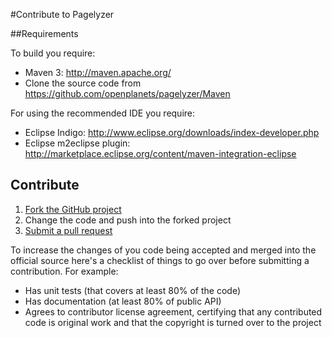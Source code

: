 #Contribute to Pagelyzer


##Requirements


To build you require:

* Maven 3: http://maven.apache.org/
* Clone the source code from  https://github.com/openplanets/pagelyzer/Maven

For using the recommended IDE you require:

* Eclipse Indigo: http://www.eclipse.org/downloads/index-developer.php
* Eclipse m2eclipse plugin: http://marketplace.eclipse.org/content/maven-integration-eclipse

## Contribute

1. [Fork the GitHub project](https://help.github.com/articles/fork-a-repo)
2. Change the code and push into the forked project
3. [Submit a pull request](https://help.github.com/articles/using-pull-requests)

To increase the changes of you code being accepted and merged into the official source here's a checklist of things to go over before submitting a contribution. For example:

* Has unit tests (that covers at least 80% of the code)
* Has documentation (at least 80% of public API)
* Agrees to contributor license agreement, certifying that any contributed code is original work and that the copyright is turned over to the project







